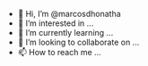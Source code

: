 - 👋 Hi, I’m @marcosdhonatha
- 👀 I’m interested in ...
- 🌱 I’m currently learning ...
- 💞️ I’m looking to collaborate on ...
- 📫 How to reach me ...

<!---
marcosdhonatha/marcosdhonatha is a ✨ special ✨ repository because its `README.md` (this file) appears on your GitHub profile.
You can click the Preview link to take a look at your changes.
--->
